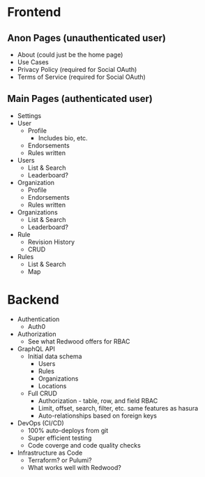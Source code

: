 # Frontend
## Anon Pages (unauthenticated user)
- About (could just be the home page)
- Use Cases
- Privacy Policy (required for Social OAuth)
- Terms of Service (required for Social OAuth)

## Main Pages (authenticated user)
- Settings
- User
  - Profile
    - Includes bio, etc.
  - Endorsements
  - Rules written
- Users
  - List & Search
  - Leaderboard?
- Organization
  - Profile
  - Endorsements
  - Rules written
- Organizations
  - List & Search
  - Leaderboard?
- Rule
  - Revision History
  - CRUD
- Rules
  - List & Search
  - Map

# Backend
- Authentication
  - Auth0
- Authorization
  - See what Redwood offers for RBAC
- GraphQL API
  - Initial data schema
    - Users
    - Rules
    - Organizations
    - Locations
  - Full CRUD
    - Authorization - table, row, and field RBAC
    - Limit, offset, search, filter, etc. same features as hasura
    - Auto-relationships based on foreign keys
- DevOps (CI/CD)
  - 100% auto-deploys from git
  - Super efficient testing
  - Code coverge and code quality checks
- Infrastructure as Code
  - Terraform? or Pulumi?
  - What works well with Redwood?
